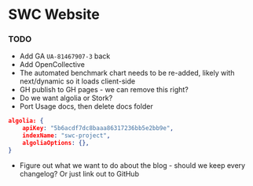 # SWC Website

### TODO

- Add GA `UA-81467907-3` back
- Add OpenCollective
- The automated benchmark chart needs to be re-added, likely with next/dynamic so it loads client-side
- GH publish to GH pages - we can remove this right?
- Do we want algolia or Stork?
- Port Usage docs, then delete docs folder

```json
algolia: {
    apiKey: "5b6acdf7dc8baaa86317236bb5e2bb9e",
    indexName: "swc-project",
    algoliaOptions: {},
}
```

- Figure out what we want to do about the blog - should we keep every changelog? Or just link out to GitHub
